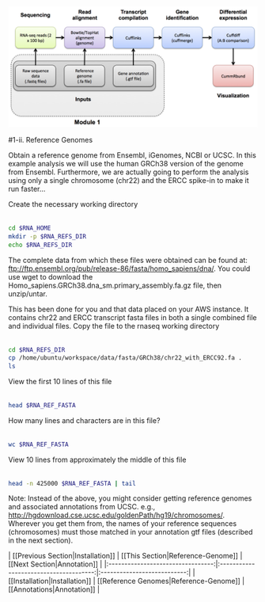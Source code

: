 ![RNA-seq Flowchart - Module 2](Images/RNA-seq_Flowchart2.png)

#1-ii. Reference Genomes

Obtain a reference genome from Ensembl, iGenomes, NCBI or UCSC. In this example analysis we will use the human GRCh38 version of the genome from Ensembl. Furthermore, we are actually going to perform the analysis using only a single chromosome (chr22) and the ERCC spike-in to make it run faster...

Create the necessary working directory

```bash

cd $RNA_HOME
mkdir -p $RNA_REFS_DIR
echo $RNA_REFS_DIR

```

The complete data from which these files were obtained can be found at: ftp://ftp.ensembl.org/pub/release-86/fasta/homo_sapiens/dna/. You could use wget to download the Homo_sapiens.GRCh38.dna_sm.primary_assembly.fa.gz file, then unzip/untar.

This has been done for you and that data placed on your AWS instance. It contains chr22 and ERCC transcript fasta files in both a single combined file and individual files. Copy the file to the rnaseq working directory

```bash

cd $RNA_REFS_DIR
cp /home/ubuntu/workspace/data/fasta/GRCh38/chr22_with_ERCC92.fa .
ls 

```

View the first 10 lines of this file

```bash

head $RNA_REF_FASTA

```

How many lines and characters are in this file?

```bash

wc $RNA_REF_FASTA

```

View 10 lines from approximately the middle of this file

```bash

head -n 425000 $RNA_REF_FASTA | tail

```

Note: Instead of the above, you might consider getting reference genomes and associated annotations from UCSC. e.g., http://hgdownload.cse.ucsc.edu/goldenPath/hg19/chromosomes/.
Wherever you get them from, the names of your reference sequences (chromosomes) must those matched in your annotation gtf files (described in the next section).

| [[Previous Section|Installation]] | [[This Section|Reference-Genome]]      | [[Next Section|Annotation]] |
|:---------------------------------:|:--------------------------------------:|:---------------------------:|
| [[Installation|Installation]]     | [[Reference Genomes|Reference-Genome]] | [[Annotations|Annotation]]   |
